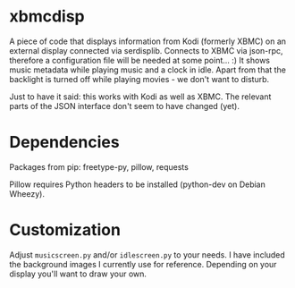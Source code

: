 xbmcdisp
========

A piece of code that displays information from Kodi (formerly XBMC) on an external display connected via serdisplib.
Connects to XBMC via json-rpc, therefore a configuration file will be needed at some point... :)
It shows music metadata while playing music and a clock in idle. Apart from that the backlight is turned off while playing movies - we don't want to disturb.

Just to have it said: this works with Kodi as well as XBMC. The relevant parts of the JSON interface don't seem to have changed (yet).

Dependencies
============

Packages from pip: freetype-py, pillow, requests

Pillow requires Python headers to be installed (python-dev on Debian Wheezy).

Customization
=============

Adjust `musicscreen.py` and/or `idlescreen.py` to your needs. I have included the background images I currently use for reference. Depending on your display you'll want to draw your own.

